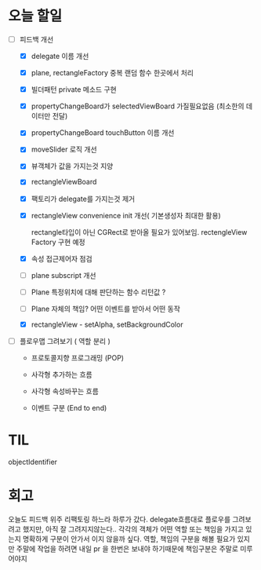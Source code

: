 # 오늘 할일

- [ ] 피드백 개선

  - [x] delegate 이름 개선

  - [x] plane, rectangleFactory 중복 랜덤 함수 한곳에서 처리

  - [x] 빌더패턴 private 메소드 구현

  - [x] propertyChangeBoard가 selectedViewBoard 가질필요없음 (최소한의 데이터만 전달)

  - [x] propertyChangeBoard touchButton 이름 개선

  - [x] moveSlider 로직 개선

  - [x] 뷰객체가 값을 가지는것 지양

  - [x] rectangleViewBoard

  - [x] 팩토리가 delegate를 가지는것 제거

  - [x] rectangleView convenience init 개선( 기본생성자 최대한 활용)

    rectangle타입이 아닌 CGRect로 받아올 필요가 있어보임. rectengleView Factory 구현 예정

  - [x] 속성 접근제어자 점검

  - [ ] plane subscript 개선

  - [ ] Plane 특정위치에 대해 판단하는 함수 리턴값 ?

  - [ ] Plane 자체의 책임? 어떤 이벤트를 받아서 어떤 동작

  - [x] rectangleView - setAlpha, setBackgroundColor

- [ ] 플로우맵 그려보기 ( 역할 분리 )

  - 프로토콜지향 프로그래밍 (POP)

  - 사각형 추가하는 흐름

  - 사각형 속성바꾸는 흐름

  - 이벤트 구분 (End to end)

# TIL

objectIdentifier





# 회고

오늘도 피드백 위주 리팩토링 하느라 하루가 갔다. delegate흐름대로 플로우를 그려보려고 했지만, 아직 잘 그려지지않는다.. 각각의 객체가 어떤 역할 또는 책임을 가지고 있는지 명확하게 구분이 안가서 이지 않을까 싶다. 역할, 책임의 구분을 해볼 필요가 있지만 주말에 작업을 하려면 내일 pr 을 한번은 보내야 하기때문에 책임구분은 주말로 미루어야지

